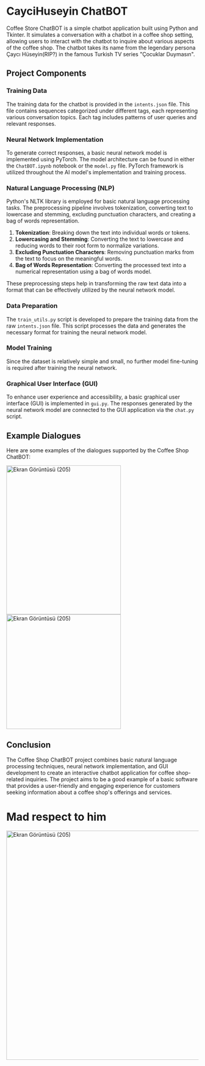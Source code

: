 # CayciHuseyin ChatBOT

  Coffee Store ChatBOT is a simple chatbot application built using Python and Tkinter. It simulates a conversation with a chatbot in a coffee shop setting, allowing users to interact with the chatbot to inquire about various aspects of the coffee shop. The chatbot takes its name from the legendary persona Çaycı Hüseyin(RIP?) in the famous Turkish TV series "Çocuklar Duymasın".

## Project Components

### Training Data

The training data for the chatbot is provided in the `intents.json` file. This file contains sequences categorized under different tags, each representing various conversation topics. Each tag includes patterns of user queries and relevant responses.

### Neural Network Implementation

To generate correct responses, a basic neural network model is implemented using PyTorch. The model architecture can be found in either the `ChatBOT.ipynb` notebook or the `model.py` file. PyTorch framework is utilized throughout the AI model's implementation and training process.

### Natural Language Processing (NLP)

Python's NLTK library is employed for basic natural language processing tasks. The preprocessing pipeline involves tokenization, converting text to lowercase and stemming, excluding punctuation characters, and creating a bag of words representation.

1. **Tokenization**: Breaking down the text into individual words or tokens.
2. **Lowercasing and Stemming**: Converting the text to lowercase and reducing words to their root form to normalize variations.
3. **Excluding Punctuation Characters**: Removing punctuation marks from the text to focus on the meaningful words.
4. **Bag of Words Representation**: Converting the processed text into a numerical representation using a bag of words model.

These preprocessing steps help in transforming the raw text data into a format that can be effectively utilized by the neural network model.

### Data Preparation

The `train_utils.py` script is developed to prepare the training data from the raw `intents.json` file. This script processes the data and generates the necessary format for training the neural network model.

### Model Training

Since the dataset is relatively simple and small, no further model fine-tuning is required after training the neural network.

### Graphical User Interface (GUI)

To enhance user experience and accessibility, a basic graphical user interface (GUI) is implemented in `gui.py`. The responses generated by the neural network model are connected to the GUI application via the `chat.py` script.

## Example Dialogues

Here are some examples of the dialogues supported by the Coffee Shop ChatBOT:

<img src="https://github.com/oguz-deniz/Teknofest24/assets/98212476/9fdf0117-8596-47ed-ada6-e8268d634f78" alt="Ekran Görüntüsü (205)" width="300" height="390"> 
<img src="https://github.com/oguz-deniz/Teknofest24/assets/98212476/8124bca7-293d-403b-a94a-cd23b3ead1ba" alt="Ekran Görüntüsü (205)" width="300">

## Conclusion

The Coffee Shop ChatBOT project combines basic natural language processing techniques, neural network implementation, and GUI development to create an interactive chatbot application for coffee shop-related inquiries. The project aims to be a good example of a basic software that provides a user-friendly and engaging experience for customers seeking information about a coffee shop's offerings and services.

# Mad respect to him
<img src="https://github.com/oguz-deniz/CayciHuseyinChatBOT/assets/98212476/ad63e0aa-3b8f-4271-9eaa-5b8f36de5a24" alt="Ekran Görüntüsü (205)" width="600">


